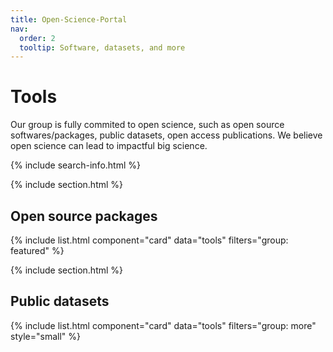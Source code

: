 ```yaml
---
title: Open-Science-Portal
nav:
  order: 2
  tooltip: Software, datasets, and more
---
```


# <i class="fas fa-tools"></i>Tools

Our group is fully commited to open science, such as open source softwares/packages, public datasets, open access publications. We believe open science can lead to impactful big science.

{% include search-info.html %}

{% include section.html %}

## Open source packages

{% include list.html component="card" data="tools" filters="group: featured" %}

{% include section.html %}

## Public datasets

{% include list.html component="card" data="tools" filters="group: more" style="small" %}


